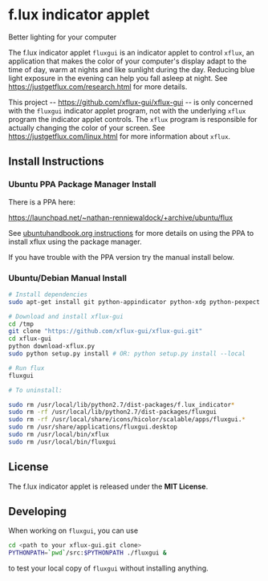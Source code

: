 f.lux indicator applet
======================
Better lighting for your computer

The f.lux indicator applet `fluxgui` is an indicator applet to control
`xflux`, an application that makes the color of your computer's
display adapt to the time of day, warm at nights and like sunlight
during the day. Reducing blue light exposure in the evening can help
you fall asleep at night. See https://justgetflux.com/research.html
for more details.

This project -- https://github.com/xflux-gui/xflux-gui -- is only
concerned with the `fluxgui` indicator applet program, not with the
underlying `xflux` program the indicator applet controls. The `xflux`
program is responsible for actually changing the color of your
screen. See https://justgetflux.com/linux.html for more information
about `xflux`.

Install Instructions
--------------------

### Ubuntu PPA Package Manager Install

There is a PPA here:

https://launchpad.net/~nathan-renniewaldock/+archive/ubuntu/flux

See [ubuntuhandbook.org instructions](http://ubuntuhandbook.org/index.php/2016/03/install-f-lux-in-ubuntu-16-04/) for more details on using the PPA to install xflux using the package manager.

If you have trouble with the PPA version try the manual install below.

### Ubuntu/Debian Manual Install

```bash
# Install dependencies
sudo apt-get install git python-appindicator python-xdg python-pexpect python-gconf python-gtk2 python-glade2 libxxf86vm1

# Download and install xflux-gui
cd /tmp
git clone "https://github.com/xflux-gui/xflux-gui.git"
cd xflux-gui
python download-xflux.py
sudo python setup.py install # OR: python setup.py install --local

# Run flux
fluxgui

# To uninstall:

sudo rm /usr/local/lib/python2.7/dist-packages/f.lux_indicator*
sudo rm -rf /usr/local/lib/python2.7/dist-packages/fluxgui
sudo rm -rf /usr/local/share/icons/hicolor/scalable/apps/fluxgui.*
sudo rm /usr/share/applications/fluxgui.desktop
sudo rm /usr/local/bin/xflux
sudo rm /usr/local/bin/fluxgui
```

License
-------

The f.lux indicator applet is released under the **MIT License**.

Developing
----------

When working on `fluxgui`, you can use
```bash
cd <path to your xflux-gui.git clone>
PYTHONPATH=`pwd`/src:$PYTHONPATH ./fluxgui &
```
to test your local copy of `fluxgui` without installing anything.
